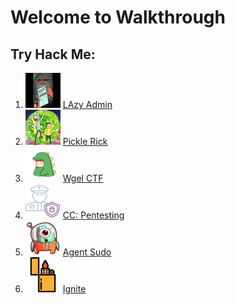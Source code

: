 # Welcome to Walkthrough

## Try Hack Me: 

1. [![logo](images/lazyAdmin/logo.jpeg)](https://saharshtapi.github.io/lazyAdmin.html) [LAzy Admin](lazyAdmin.md)
2. [![logo](images/pickleRick/logo.jpeg)](https://saharshtapi.github.io/pickleRick.html) [Pickle Rick](pickleRick.md)
3. [![logo](images/wgel/logo.png)](https://saharshtapi.github.io/wgel.html) [Wgel CTF](wgel.md)
4. [![logo](images/ccpf/logo.png)](https://saharshtapi.github.io/ccPentesting.html) [CC: Pentesting](ccPentesting.md)
5. [![logo](images/agentsudo/logo.png)](https://saharshtapi.github.io/agentSudo.html) [Agent Sudo](agentSudo.md)
6. [![logo](images/ignite/logo.png)](https://saharshtapi.github.io/ignite.html) [Ignite](ignite.md)

